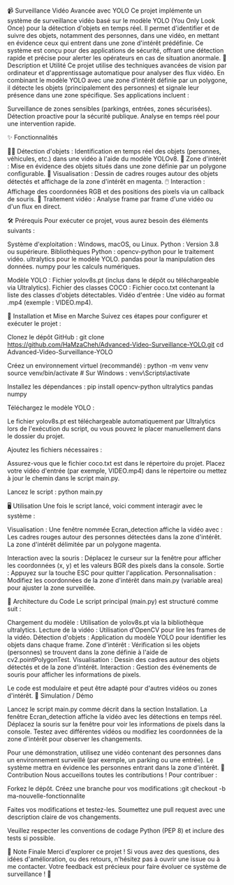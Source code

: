 📹 Surveillance Vidéo Avancée avec YOLO
Ce projet implémente un système de surveillance vidéo basé sur le modèle YOLO (You Only Look Once) pour la détection d'objets en temps réel. Il permet d'identifier et de suivre des objets, notamment des personnes, dans une vidéo, en mettant en évidence ceux qui entrent dans une zone d'intérêt prédéfinie. Ce système est conçu pour des applications de sécurité, offrant une détection rapide et précise pour alerter les opérateurs en cas de situation anormale.
📜 Description et Utilité
Ce projet utilise des techniques avancées de vision par ordinateur et d'apprentissage automatique pour analyser des flux vidéo. En combinant le modèle YOLO avec une zone d'intérêt définie par un polygone, il détecte les objets (principalement des personnes) et signale leur présence dans une zone spécifique. Ses applications incluent :

Surveillance de zones sensibles (parkings, entrées, zones sécurisées).
Détection proactive pour la sécurité publique.
Analyse en temps réel pour une intervention rapide.

✨ Fonctionnalités

🕵️‍♂️ Détection d'objets : Identification en temps réel des objets (personnes, véhicules, etc.) dans une vidéo à l'aide du modèle YOLOv8.
📍 Zone d'intérêt : Mise en évidence des objets situés dans une zone définie par un polygone configurable.
🎨 Visualisation : Dessin de cadres rouges autour des objets détectés et affichage de la zone d'intérêt en magenta.
🖱️ Interaction : Affichage des coordonnées RGB et des positions des pixels via un callback de souris.
📡 Traitement vidéo : Analyse frame par frame d'une vidéo ou d'un flux en direct.

🛠️ Prérequis
Pour exécuter ce projet, vous aurez besoin des éléments suivants :

Système d'exploitation : Windows, macOS, ou Linux.
Python : Version 3.8 ou supérieure.
Bibliothèques Python :
opencv-python pour le traitement vidéo.
ultralytics pour le modèle YOLO.
pandas pour la manipulation des données.
numpy pour les calculs numériques.


Modèle YOLO : Fichier yolov8s.pt (inclus dans le dépôt ou téléchargeable via Ultralytics).
Fichier des classes COCO : Fichier coco.txt contenant la liste des classes d'objets détectables.
Vidéo d'entrée : Une vidéo au format .mp4 (exemple : VIDEO.mp4).

🚀 Installation et Mise en Marche
Suivez ces étapes pour configurer et exécuter le projet :

Clonez le dépôt GitHub :
git clone https://github.com/HaMzaCheh/Advanced-Video-Surveillance-YOLO.git
cd Advanced-Video-Surveillance-YOLO


Créez un environnement virtuel (recommandé) :
python -m venv venv
source venv/bin/activate  # Sur Windows : venv\Scripts\activate


Installez les dépendances :
pip install opencv-python ultralytics pandas numpy


Téléchargez le modèle YOLO :

Le fichier yolov8s.pt est téléchargeable automatiquement par Ultralytics lors de l'exécution du script, ou vous pouvez le placer manuellement dans le dossier du projet.


Ajoutez les fichiers nécessaires :

Assurez-vous que le fichier coco.txt est dans le répertoire du projet.
Placez votre vidéo d'entrée (par exemple, VIDEO.mp4) dans le répertoire ou mettez à jour le chemin dans le script main.py.


Lancez le script :
python main.py



🖥️ Utilisation
Une fois le script lancé, voici comment interagir avec le système :

Visualisation : Une fenêtre nommée Ecran_detection affiche la vidéo avec :
Les cadres rouges autour des personnes détectées dans la zone d'intérêt.
La zone d'intérêt délimitée par un polygone magenta.


Interaction avec la souris : Déplacez le curseur sur la fenêtre pour afficher les coordonnées (x, y) et les valeurs BGR des pixels dans la console.
Sortie : Appuyez sur la touche ESC pour quitter l'application.
Personnalisation : Modifiez les coordonnées de la zone d'intérêt dans main.py (variable area) pour ajuster la zone surveillée.

🧠 Architecture du Code
Le script principal (main.py) est structuré comme suit :

Chargement du modèle : Utilisation de yolov8s.pt via la bibliothèque ultralytics.
Lecture de la vidéo : Utilisation d'OpenCV pour lire les frames de la vidéo.
Détection d'objets : Application du modèle YOLO pour identifier les objets dans chaque frame.
Zone d'intérêt : Vérification si les objets (personnes) se trouvent dans la zone définie à l'aide de cv2.pointPolygonTest.
Visualisation : Dessin des cadres autour des objets détectés et de la zone d'intérêt.
Interaction : Gestion des événements de souris pour afficher les informations de pixels.

Le code est modulaire et peut être adapté pour d'autres vidéos ou zones d'intérêt.
🎥 Simulation / Démo

Lancez le script main.py comme décrit dans la section Installation.
La fenêtre Ecran_detection affiche la vidéo avec les détections en temps réel.
Déplacez la souris sur la fenêtre pour voir les informations de pixels dans la console.
Testez avec différentes vidéos ou modifiez les coordonnées de la zone d'intérêt pour observer les changements.

Pour une démonstration, utilisez une vidéo contenant des personnes dans un environnement surveillé (par exemple, un parking ou une entrée). Le système mettra en évidence les personnes entrant dans la zone d'intérêt.
🤝 Contribution
Nous accueillons toutes les contributions ! Pour contribuer :

Forkez le dépôt.
Créez une branche pour vos modifications :git checkout -b ma-nouvelle-fonctionnalite


Faites vos modifications et testez-les.
Soumettez une pull request avec une description claire de vos changements.

Veuillez respecter les conventions de codage Python (PEP 8) et inclure des tests si possible.

💬 Note Finale
Merci d'explorer ce projet ! Si vous avez des questions, des idées d'amélioration, ou des retours, n'hésitez pas à ouvrir une issue ou à me contacter. Votre feedback est précieux pour faire évoluer ce système de surveillance ! 🚀
